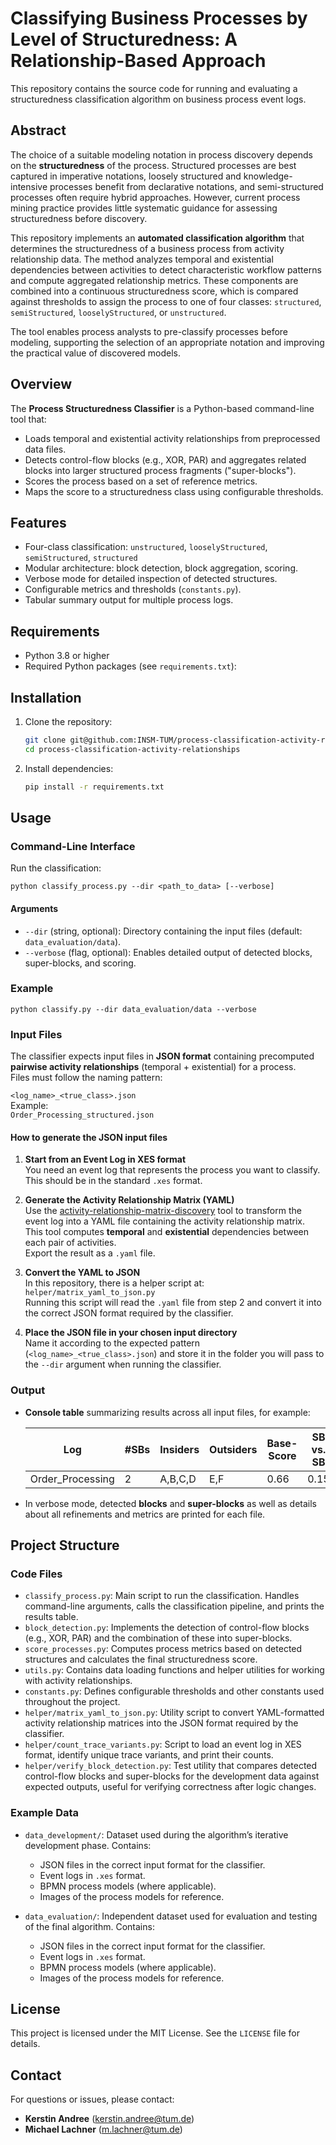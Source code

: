 # Classifying Business Processes by Level of Structuredness: A Relationship-Based Approach

This repository contains the source code for running and evaluating a structuredness classification algorithm on business process event logs.  

## Abstract

The choice of a suitable modeling notation in process discovery depends on the **structuredness** of the process. Structured processes are best captured in imperative notations, loosely structured and knowledge-intensive processes benefit from declarative notations, and semi-structured processes often require hybrid approaches. However, current process mining practice provides little systematic guidance for assessing structuredness before discovery.

This repository implements an **automated classification algorithm** that determines the structuredness of a business process from activity relationship data. The method analyzes temporal and existential dependencies between activities to detect characteristic workflow patterns and compute aggregated relationship metrics. These components are combined into a continuous structuredness score, which is compared against thresholds to assign the process to one of four classes: `structured`, `semiStructured`, `looselyStructured`, or `unstructured`.

The tool enables process analysts to pre-classify processes before modeling, supporting the selection of an appropriate notation and improving the practical value of discovered models.


## Overview

The **Process Structuredness Classifier** is a Python-based command-line tool that:

- Loads temporal and existential activity relationships from preprocessed data files.
- Detects control-flow blocks (e.g., XOR, PAR) and aggregates related blocks into larger structured process fragments ("super-blocks").
- Scores the process based on a set of reference metrics.
- Maps the score to a structuredness class using configurable thresholds.

## Features

- Four-class classification: `unstructured`, `looselyStructured`, `semiStructured`, `structured`
- Modular architecture: block detection, block aggregation, scoring.
- Verbose mode for detailed inspection of detected structures.
- Configurable metrics and thresholds (`constants.py`).
- Tabular summary output for multiple process logs.

## Requirements

- Python 3.8 or higher
- Required Python packages (see `requirements.txt`):

## Installation

1. Clone the repository:
    ```sh
    git clone git@github.com:INSM-TUM/process-classification-activity-relationships.git
    cd process-classification-activity-relationships
    ```

2. Install dependencies:
    ```sh
    pip install -r requirements.txt
    ```

## Usage

### Command-Line Interface

Run the classification:

`python classify_process.py --dir <path_to_data> [--verbose]`

#### Arguments

- `--dir` (string, optional): Directory containing the input files (default: `data_evaluation/data`).
- `--verbose` (flag, optional): Enables detailed output of detected blocks, super-blocks, and scoring.

### Example

`python classify.py --dir data_evaluation/data --verbose`

### Input Files

The classifier expects input files in **JSON format** containing precomputed **pairwise activity relationships** (temporal + existential) for a process.  
Files must follow the naming pattern:

`<log_name>_<true_class>.json`  
Example:  
`Order_Processing_structured.json`

#### How to generate the JSON input files

1. **Start from an Event Log in XES format**  
   You need an event log that represents the process you want to classify. This should be in the standard `.xes` format.

2. **Generate the Activity Relationship Matrix (YAML)**  
   Use the [activity-relationship-matrix-discovery](https://github.com/INSM-TUM/activity-relationship-matrix-discovery) tool to transform the event log into a YAML file containing the activity relationship matrix.  
   This tool computes **temporal** and **existential** dependencies between each pair of activities.  
   Export the result as a `.yaml` file.

3. **Convert the YAML to JSON**  
   In this repository, there is a helper script at:  
   `helper/matrix_yaml_to_json.py`  
   Running this script will read the `.yaml` file from step 2 and convert it into the correct JSON format required by the classifier.

4. **Place the JSON file in your chosen input directory**  
   Name it according to the expected pattern (`<log_name>_<true_class>.json`) and store it in the folder you will pass to the `--dir` argument when running the classifier.

### Output

- **Console table** summarizing results across all input files, for example:

  | Log              | #SBs | Insiders | Outsiders | Base-Score | SB vs. SB | Out vs. SB | Out vs. Out | Refinement | Score | Class Real  | Class Calculated | Match |
  |------------------|------|----------|-----------|------------|-----------|------------|-------------|------------|-------|-------------|------------------|-------|
  | Order_Processing |  2   | A,B,C,D  | E,F       | 0.66       | 0.15      | 0.10       | 0.10        | 0.25       | 0.81  | structured  | structured       | ✅    |

- In verbose mode, detected **blocks** and **super-blocks** as well as details about all refinements and metrics are printed for each file.

## Project Structure

### Code Files

- `classify_process.py`: Main script to run the classification. Handles command-line arguments, calls the classification pipeline, and prints the results table.
- `block_detection.py`: Implements the detection of control-flow blocks (e.g., XOR, PAR) and the combination of these into super-blocks.
- `score_processes.py`: Computes process metrics based on detected structures and calculates the final structuredness score.
- `utils.py`: Contains data loading functions and helper utilities for working with activity relationships.
- `constants.py`: Defines configurable thresholds and other constants used throughout the project.
- `helper/matrix_yaml_to_json.py`: Utility script to convert YAML-formatted activity relationship matrices into the JSON format required by the classifier.
- `helper/count_trace_variants.py`: Script to load an event log in XES format, identify unique trace variants, and print their counts.
- `helper/verify_block_detection.py`: Test utility that compares detected control-flow blocks and super-blocks for the development data against expected outputs, useful for verifying correctness after logic changes.

### Example Data

- `data_development/`: Dataset used during the algorithm’s iterative development phase. Contains:
  - JSON files in the correct input format for the classifier.
  - Event logs in `.xes` format.
  - BPMN process models (where applicable).
  - Images of the process models for reference.

- `data_evaluation/`: Independent dataset used for evaluation and testing of the final algorithm. Contains:
  - JSON files in the correct input format for the classifier.
  - Event logs in `.xes` format.
  - BPMN process models (where applicable).
  - Images of the process models for reference.


## License

This project is licensed under the MIT License. See the `LICENSE` file for details.

## Contact

For questions or issues, please contact:

- **Kerstin Andree** ([kerstin.andree@tum.de](mailto:kerstin.andree@tum.de))
- **Michael Lachner** ([m.lachner@tum.de](mailto:m.lachner@tum.de))


